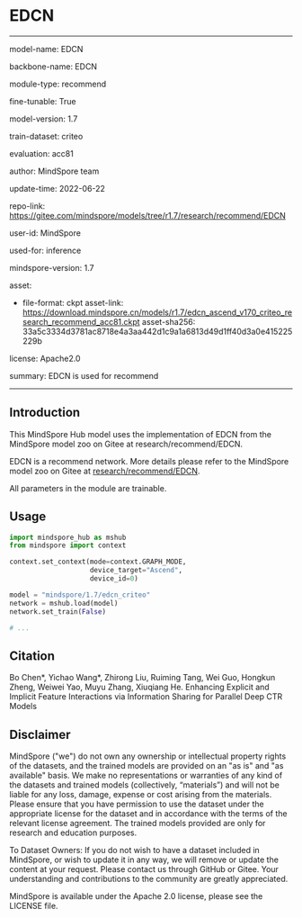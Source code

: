 # EDCN

---

model-name: EDCN

backbone-name: EDCN

module-type: recommend

fine-tunable: True

model-version: 1.7

train-dataset: criteo

evaluation: acc81

author: MindSpore team

update-time: 2022-06-22

repo-link: <https://gitee.com/mindspore/models/tree/r1.7/research/recommend/EDCN>

user-id: MindSpore

used-for: inference

mindspore-version: 1.7

asset:

-
    file-format: ckpt
    asset-link: <https://download.mindspore.cn/models/r1.7/edcn_ascend_v170_criteo_research_recommend_acc81.ckpt>
    asset-sha256: 33a5c3334d3781ac8718e4a3aa442d1c9a1a6813d49d1ff40d3a0e415225229b

license: Apache2.0

summary: EDCN is used for recommend

---

## Introduction

This MindSpore Hub model uses the implementation of EDCN from the MindSpore model zoo on Gitee at research/recommend/EDCN.

EDCN is a recommend network. More details please refer to the MindSpore model zoo on Gitee at [research/recommend/EDCN](https://gitee.com/mindspore/models/blob/r1.7/research/recommend/EDCN/README.md).

All parameters in the module are trainable.

## Usage

```python
import mindspore_hub as mshub
from mindspore import context

context.set_context(mode=context.GRAPH_MODE,
                    device_target="Ascend",
                    device_id=0)

model = "mindspore/1.7/edcn_criteo"
network = mshub.load(model)
network.set_train(False)

# ...
```

## Citation

Bo Chen*, Yichao Wang*, Zhirong Liu, Ruiming Tang, Wei Guo, Hongkun Zheng, Weiwei Yao, Muyu Zhang, Xiuqiang He. Enhancing Explicit and Implicit Feature Interactions via Information Sharing for Parallel Deep CTR Models

## Disclaimer

MindSpore ("we") do not own any ownership or intellectual property rights of the datasets, and the trained models are provided on an "as is" and "as available" basis. We make no representations or warranties of any kind of the datasets and trained models (collectively, “materials”) and will not be liable for any loss, damage, expense or cost arising from the materials. Please ensure that you have permission to use the dataset under the appropriate license for the dataset and in accordance with the terms of the relevant license agreement. The trained models provided are only for research and education purposes.

To Dataset Owners: If you do not wish to have a dataset included in MindSpore, or wish to update it in any way, we will remove or update the content at your request. Please contact us through GitHub or Gitee. Your understanding and contributions to the community are greatly appreciated.

MindSpore is available under the Apache 2.0 license, please see the LICENSE file.
